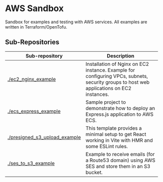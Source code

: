 # AWS Sandbox

Sandbox for examples and testing with AWS services. All examples are written in Terraform/OpenTofu.

## Sub-Repositories

| Sub-repository | Description |
| --- | --- |
| [./ec2_nginx_example](./ec2_nginx_example) | Installation of Nginx on EC2 instance. Example for configuring VPCs, subnets, security groups to host web applications on EC2 instances. |
| [./ecs_express_example](./ecs_express_example) | Sample project to demonstrate how to deploy an Express.js application to AWS ECS. |
| [./presigned_s3_upload_example](./presigned_s3_upload_example) | This template provides a minimal setup to get React working in Vite with HMR and some ESLint rules. |
| [./ses_to_s3_example](./ses_to_s3_example) | Example to receive emails (for a Route53 domain) using AWS SES and store them in an S3 bucket. |